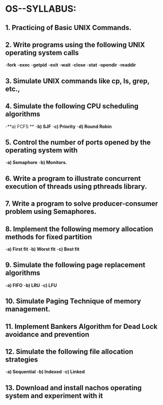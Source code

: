 # OS--SYLLABUS:

## 1. Practicing of Basic UNIX Commands. 

## 2. Write programs using the following UNIX operating system calls 
-**fork**
      -**exec** 
      -**getpid**
      -**exit**
      -**wait**
      -**close**
      -**stat**
      -**opendir** 
      -**readdir**
    
## 3. Simulate UNIX commands like cp, ls, grep, etc., 
    
## 4. Simulate the following CPU scheduling algorithms 
-**a) FCFS **
            -**b) SJF**
            -**c) Priority**
            -**d) Round Robin**
    
## 5. Control the number of ports opened by the operating system with 
-**a) Semaphore** 
            -**b) Monitors.**
    
## 6. Write a program to illustrate concurrent execution of threads using pthreads library.
    
## 7.  Write a program to solve producer-consumer problem using Semaphores.
    
## 8.  Implement the following memory allocation methods for fixed partition 
-**a) First fit**
            -**b) Worst fit** 
            -**c) Best fit** 
    
## 9. Simulate the following page replacement algorithms 
-**a) FIFO**
            -**b) LRU**
            -**c) LFU** 
    
## 10. Simulate Paging Technique of memory management. 
    
## 11. Implement Bankers Algorithm for Dead Lock avoidance and prevention 
    
## 12. Simulate the following file allocation strategies 
-**a) Sequential**
            -**b) Indexed**
            -**c) Linked**
    
## 13. Download and install nachos operating system and experiment with it 
